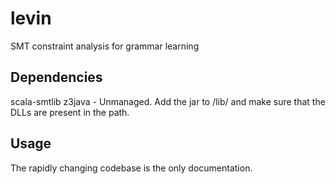 # levin
SMT constraint analysis for grammar learning

## Dependencies

scala-smtlib
z3java - Unmanaged. Add the jar to /lib/ and make sure that the DLLs are present in the path. 

## Usage

The rapidly changing codebase is the only documentation.
